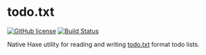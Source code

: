 # todo.txt
[![GitHub license](https://img.shields.io/badge/license-Apache%202-blue.svg?style=flat-square)](https://raw.githubusercontent.com/FuzzyWuzzie/haxe-todo.txt/master/LICENSE) [![Build Status](https://img.shields.io/travis/FuzzyWuzzie/haxe-todo.txt.svg?style=flat-square)](https://travis-ci.org/FuzzyWuzzie/haxe-todo.txt)

Native Haxe utility for reading and writing [todo.txt](http://todotxt.org/) format todo lists.